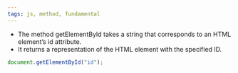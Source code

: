 ```yaml
---
tags: js, method, fundamental
---
```


- The method getElementById takes a string that corresponds to an HTML element’s id attribute.
- It returns a representation of the HTML element with the specified ID.

```js
document.getElementById("id");
```

